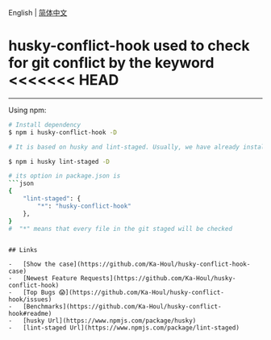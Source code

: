 English | [简体中文](./README.zh-CN.md)

# husky-conflict-hook used to check for git conflict by the keyword <<<<<<< HEAD

---

Using npm:

````bash
# Install dependency
$ npm i husky-conflict-hook -D

# It is based on husky and lint-staged. Usually, we have already install husky and lint-staged, so I didn't put them in the dependencies. So you can also install them individually. Due to different versions of husky, the configuration of husky may be slightly different. For details, it depends on the documents of different versions of husky

$ npm i husky lint-staged -D

# its option in package.json is
```json
{
    "lint-staged": {
        "*": "husky-conflict-hook"
    },
}
#  "*" means that every file in the git staged will be checked
````

```

## Links

-   [Show the case](https://github.com/Ka-Houl/husky-conflict-hook-case)
-   [Newest Feature Requests](https://github.com/Ka-Houl/husky-conflict-hook)
-   [Top Bugs 😱](https://github.com/Ka-Houl/husky-conflict-hook/issues)
-   [Benchmarks](https://github.com/Ka-Houl/husky-conflict-hook#readme)
-   [husky Url](https://www.npmjs.com/package/husky)
-   [lint-staged Url](https://www.npmjs.com/package/lint-staged)
```
